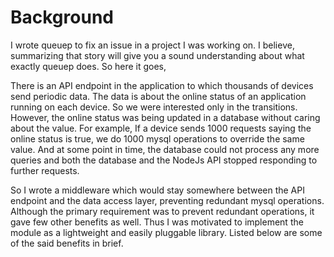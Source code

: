 # Background

I wrote queuep to fix an issue in a project I was working on. 
I believe, summarizing that story will give you a sound understanding about what exactly queuep does. 
So here it goes,

There is an API endpoint in the application to which thousands of devices send periodic data. 
The data is about the online status of an application running on each device. 
So we were interested only in the transitions. However, the online status was being updated in a database 
without caring about the value. For example, If a device sends 1000 requests saying the online status is true, 
we do 1000 mysql operations to override the same value. And at some point in time, 
the database could not process any more queries and both the database and the NodeJs API stopped 
responding to further requests.

So I wrote a middleware which would stay somewhere between the API endpoint and the data access layer, 
preventing redundant mysql operations. Although the primary requirement was to prevent redundant operations, 
it gave few other benefits as well. 
Thus I was motivated to implement the module as a lightweight and easily pluggable library. 
Listed below are some of the said benefits in brief.